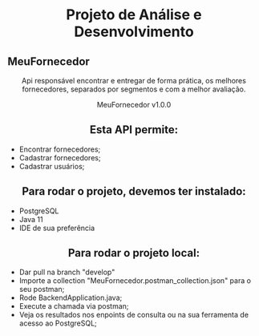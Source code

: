 <h1 align="center">
    Projeto de Análise e Desenvolvimento
    <h2>MeuFornecedor</h2>
</h1>
<p align="center">Api responsável encontrar e entregar de forma prática, os melhores fornecedores, separados por segmentos e com a melhor avaliação.</p>


<p align="center">MeuFornecedor v1.0.0</p>

<h2 align="center"> Esta API permite:</h2>

- Encontrar fornecedores;
- Cadastrar fornecedores;
- Cadastrar usuários;

<h2 align="center">Para rodar o projeto, devemos ter instalado:</h2>

- PostgreSQL
- Java 11
- IDE de sua preferência

<h2 align="center"> Para rodar o projeto local: </h2>

- Dar pull na branch "develop"
- Importe a collection "MeuFornecedor.postman_collection.json" para o seu postman;
- Rode BackendApplication.java;
- Execute a chamada via postman;
- Veja os resultados nos enpoints de consulta ou na sua ferramenta de acesso ao PostgreSQL;


